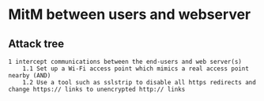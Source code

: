 # MitM between users and webserver

## Attack tree

```text
1 intercept communications between the end-users and web server(s)
    1.1 Set up a Wi-Fi access point which mimics a real access point nearby (AND)
    1.2 Use a tool such as sslstrip to disable all https redirects and change https:// links to unencrypted http:// links
```
